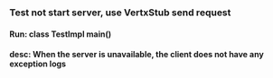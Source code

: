 ### Test not start server, use VertxStub send request

#### Run:  class TestImpl main()

#### desc:  When the server is unavailable, the client does not have any exception logs